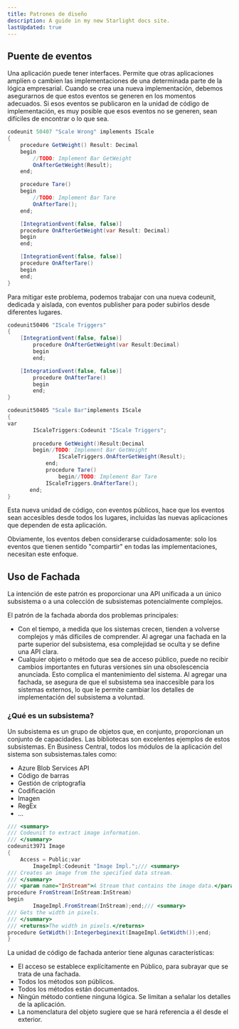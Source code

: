 ```yaml
---
title: Patrones de diseño
description: A guide in my new Starlight docs site.
lastUpdated: true
---
```


## Puente de eventos

Una aplicación puede tener interfaces. Permite que otras aplicaciones amplíen o cambien las implementaciones de una determinada parte de la lógica empresarial. Cuando se crea una nueva implementación, debemos asegurarnos de que estos eventos se generen en los momentos adecuados. Si esos eventos se publicaron en la unidad de código de implementación, es muy posible que esos eventos no se generen, sean difíciles de encontrar o lo que sea.

```csharp
codeunit 50407 "Scale Wrong" implements IScale
{
    procedure GetWeight() Result: Decimal
    begin
        //TODO: Implement Bar GetWeight
        OnAfterGetWeight(Result);
    end;

    procedure Tare()
    begin
        //TODO: Implement Bar Tare
        OnAfterTare();
    end;

    [IntegrationEvent(false, false)]
    procedure OnAfterGetWeight(var Result: Decimal)
    begin
    end;

    [IntegrationEvent(false, false)]
    procedure OnAfterTare()
    begin
    end;
}
```

Para mitigar este problema, podemos trabajar con una nueva codeunit, dedicada y aislada, con eventos publisher para poder subirlos desde diferentes lugares.

```csharp
codeunit50406 "IScale Triggers"
{
    [IntegrationEvent(false, false)]
		procedure OnAfterGetWeight(var Result:Decimal)
		begin
		end;

    [IntegrationEvent(false, false)]
		procedure OnAfterTare()
		begin
		end;
}
```

```csharp
codeunit50405 "Scale Bar"implements IScale
{
var
        IScaleTriggers:Codeunit "IScale Triggers";
        
        procedure GetWeight()Result:Decimal
        begin//TODO: Implement Bar GetWeight
		        IScaleTriggers.OnAfterGetWeight(Result);
		    end;
		    procedure Tare()
				begin//TODO: Implement Bar Tare
	        IScaleTriggers.OnAfterTare();
       end;
}
```

Esta nueva unidad de código, con eventos públicos, hace que los eventos sean accesibles desde todos los lugares, incluidas las nuevas aplicaciones que dependen de esta aplicación.

Obviamente, los eventos deben considerarse cuidadosamente: solo los eventos que tienen sentido "compartir" en todas las implementaciones, necesitan este enfoque.

## Uso de Fachada

La intención de este patrón es proporcionar una API unificada a un único subsistema o a una colección de subsistemas potencialmente complejos.

El patrón de la fachada aborda dos problemas principales:

- Con el tiempo, a medida que los sistemas crecen, tienden a volverse complejos y más difíciles de comprender. Al agregar una fachada en la parte superior del subsistema, esa complejidad se oculta y se define una API clara.
- Cualquier objeto o método que sea de acceso público, puede no recibir cambios importantes en futuras versiones sin una obsolescencia anunciada. Esto complica el mantenimiento del sistema. Al agregar una fachada, se asegura de que el subsistema sea inaccesible para los sistemas externos, lo que le permite cambiar los detalles de implementación del subsistema a voluntad.

### **¿Qué es un subsistema?**

Un subsistema es un grupo de objetos que, en conjunto, proporcionan un conjunto de capacidades. Las bibliotecas son excelentes ejemplos de estos subsistemas. En Business Central, todos los módulos de la aplicación del sistema son subsistemas.tales como:

- Azure Blob Services API
- Código de barras
- Gestión de criptografía
- Codificación
- Imagen
- RegEx
- …

```csharp
/// <summary>
/// Codeunit to extract image information.
/// </summary>
codeunit3971 Image
{
    Access = Public;var
        ImageImpl:Codeunit "Image Impl.";/// <summary>
/// Creates an image from the specified data stream.
/// </summary>
/// <param name="InStream">A Stream that contains the image data.</param>
procedure FromStream(InStream:InStream)
begin
        ImageImpl.FromStream(InStream);end;/// <summary>
/// Gets the width in pixels.
/// </summary>
/// <returns>The width in pixels.</returns>
procedure GetWidth():Integerbeginexit(ImageImpl.GetWidth());end;
}
```

La unidad de código de fachada anterior tiene algunas características:

- El acceso se establece explícitamente en Público, para subrayar que se trata de una fachada.
- Todos los métodos son públicos.
- Todos los métodos están documentados.
- Ningún método contiene ninguna lógica. Se limitan a señalar los detalles de la aplicación.
- La nomenclatura del objeto sugiere que se hará referencia a él desde el exterior.